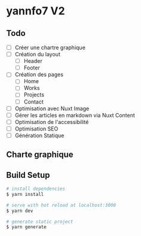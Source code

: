 # yannfo7 V2

## Todo

- [ ] Créer une chartre graphique
- [ ] Création du layout
  - [ ] Header
  - [ ] Footer
- [ ] Création des pages
  - [ ] Home
  - [ ] Works
  - [ ] Projects
  - [ ] Contact
- [ ] Optimisation avec Nuxt Image
- [ ] Gérer les articles en markdown via Nuxt Content
- [ ] Optimisation de l'accessibilité
- [ ] Optimisation SEO
- [ ] Génération Statique

## Charte graphique


## Build Setup

```bash
# install dependencies
$ yarn install

# serve with hot reload at localhost:3000
$ yarn dev

# generate static project
$ yarn generate
```

